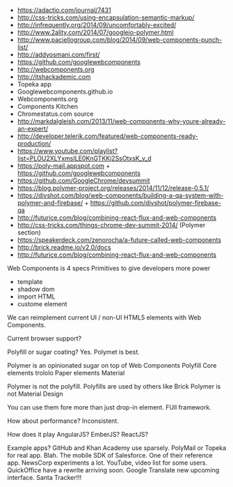 * https://adactio.com/journal/7431
* http://css-tricks.com/using-encapsulation-semantic-markup/
* http://infrequently.org/2014/09/uncomfortably-excited/
* http://www.2ality.com/2014/07/googleio-polymer.html
* http://www.paciellogroup.com/blog/2014/09/web-components-punch-list/
* http://addyosmani.com/first/
* https://github.com/googlewebcomponents
* http://webcomponents.org
* http://itshackademic.com
* Topeka app
* Googlewebcomponents.github.io
* Webcomponents.org
* Components Kitchen
* Chromestatus.com source
* http://markdalgleish.com/2013/11/web-components-why-youre-already-an-expert/
* http://developer.telerik.com/featured/web-components-ready-production/
* https://www.youtube.com/playlist?list=PLOU2XLYxmsILE0KnGTKKj2SsOtxsK_y_d
* https://poly-mail.appspot.com + https://github.com/googlewebcomponents
* https://github.com/GoogleChrome/devsummit
* https://blog.polymer-project.org/releases/2014/11/12/release-0.5.1/
* https://divshot.com/blog/web-components/building-a-qa-system-with-polymer-and-firebase/ + https://github.com/divshot/polymer-firebase-qa
* http://futurice.com/blog/combining-react-flux-and-web-components
* http://css-tricks.com/things-chrome-dev-summit-2014/ (Polymer section)
* https://speakerdeck.com/zenorocha/a-future-called-web-components
* http://brick.readme.io/v2.0/docs
* http://futurice.com/blog/combining-react-flux-and-web-components


Web Components is 4 specs
Primitives to give developers more power
- template
- shadow dom
- import HTML
- custome element

We can reimplement current UI / non-UI HTML5 elements with Web Components.

Current browser support?

Polyfill or sugar coating? Yes. Polymet is best.

Polymer is an opinionated sugar on top of Web Components
Polyfill
Core elements <core-ajax> trololo
Paper elements
Material

Polymer is not the polyfill. Polyfills are used by others like Brick
Polymer is not Material Design

You can use them fore more than just drop-in element. FUll framework.

How about performance? Inconsistent.

How does it play AngularJS? EmberJS? ReactJS?

Example apps? GitHub and Khan Academy use sparsely. PolyMail or Topeka for real app. Blah.
The mobile SDK of Salesforce. One of their reference app.
NewsCorp experiments a lot.
YouTube, video list for some users.
QuickOffice have a rewrite arriving soon.
Google Translate new upcoming interface.
Santa Tracker!!!

<template> is DOM, not string, content is inert (no script execution, no image download)

Prefect for adding elements to your API
Add a Google Map marker #trololo
cf. googlewebcomponents on github


Polymer: Interacting with Google Services using nothing but HTML
https://www.youtube.com/watch?v=eORqFaf_QzM

Componentize the Web
https://www.youtube.com/watch?v=2toYLLcoY14

